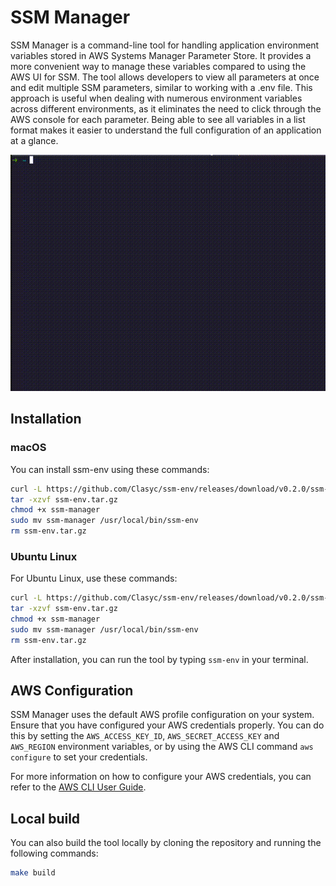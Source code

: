 # SSM Manager

SSM Manager is a command-line tool for handling application environment variables stored in AWS Systems Manager 
Parameter Store. It provides a more convenient way to manage these variables compared to using the AWS UI for SSM. 
The tool allows developers to view all parameters at once and edit multiple SSM parameters, similar to working with
a .env file. This approach is useful when dealing with numerous environment variables across different environments,
as it eliminates the need to click through the AWS console for each parameter. Being able to see all variables in a 
list format makes it easier to understand the full configuration of an application at a glance.

![demo.gif](demo.gif)

## Installation

### macOS

You can install ssm-env using these commands:

```bash
curl -L https://github.com/Clasyc/ssm-env/releases/download/v0.2.0/ssm-manager-v0.2.0-darwin-amd64.tar.gz -o ssm-env.tar.gz
tar -xzvf ssm-env.tar.gz
chmod +x ssm-manager
sudo mv ssm-manager /usr/local/bin/ssm-env
rm ssm-env.tar.gz
```

### Ubuntu Linux

For Ubuntu Linux, use these commands:

```bash
curl -L https://github.com/Clasyc/ssm-env/releases/download/v0.2.0/ssm-manager-v0.2.0-linux-amd64.tar.gz -o ssm-env.tar.gz
tar -xzvf ssm-env.tar.gz
chmod +x ssm-manager
sudo mv ssm-manager /usr/local/bin/ssm-env
rm ssm-env.tar.gz
```

After installation, you can run the tool by typing `ssm-env` in your terminal.

## AWS Configuration

SSM Manager uses the default AWS profile configuration on your system. Ensure that you have configured your AWS credentials properly. You can do this by setting the `AWS_ACCESS_KEY_ID`, `AWS_SECRET_ACCESS_KEY` and `AWS_REGION` environment variables, or by using the AWS CLI command `aws configure` to set your credentials.

For more information on how to configure your AWS credentials, you can refer to the [AWS CLI User Guide](https://docs.aws.amazon.com/cli/latest/userguide/cli-configure-files.html).

## Local build

You can also build the tool locally by cloning the repository and running the following commands:

```bash
make build
```